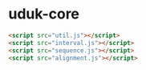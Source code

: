 # uduk-core

```html
<script src="util.js"></script>
<script src="interval.js"></script>
<script src="sequence.js"></script>
<script src="alignment.js"></script>
```
